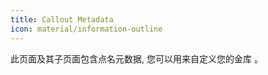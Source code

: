 ```yaml
---
title: Callout Metadata
icon: material/information-outline
---
```


此页面及其子页面包含点名元数据, 您可以用来自定义您的金库 。
